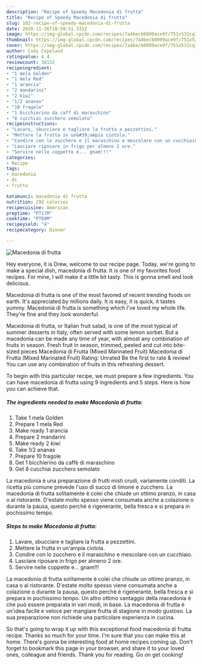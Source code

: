 ```yaml
---
description: "Recipe of Speedy Macedonia di frutta"
title: "Recipe of Speedy Macedonia di frutta"
slug: 182-recipe-of-speedy-macedonia-di-frutta
date: 2020-11-26T18:59:51.331Z
image: https://img-global.cpcdn.com/recipes/7a4becb0099ace9f/751x532cq70/macedonia-di-frutta-recipe-main-photo.jpg
thumbnail: https://img-global.cpcdn.com/recipes/7a4becb0099ace9f/751x532cq70/macedonia-di-frutta-recipe-main-photo.jpg
cover: https://img-global.cpcdn.com/recipes/7a4becb0099ace9f/751x532cq70/macedonia-di-frutta-recipe-main-photo.jpg
author: Cody Copeland
ratingvalue: 4.4
reviewcount: 38132
recipeingredient:
- "1 mela Golden"
- "1 mela Red"
- "1 arancia"
- "2 mandarini"
- "2 kiwi"
- "1/2 ananas"
- "10 fragole"
- "1 bicchierino da caff di maraschino"
- "8 cucchiai zucchero semolato"
recipeinstructions:
- "Lavare, sbucciare e tagliare la frutta a pezzettini."
- "Mettere la frutta in un&#39;ampia ciotola."
- "Condire con lo zucchero e il maraschino e mescolare con un cucchiaio."
- "Lasciare riposare in frigo per almeno 2 ore."
- "Servire nelle coppette e... gnam!!!"
categories:
- Recipe
tags:
- macedonia
- di
- frutta

katakunci: macedonia di frutta 
nutrition: 292 calories
recipecuisine: American
preptime: "PT17M"
cooktime: "PT60M"
recipeyield: "4"
recipecategory: Dinner

---
```



![Macedonia di frutta](https://img-global.cpcdn.com/recipes/7a4becb0099ace9f/751x532cq70/macedonia-di-frutta-recipe-main-photo.jpg)

Hey everyone, it is Drew, welcome to our recipe page. Today, we're going to make a special dish, macedonia di frutta. It is one of my favorites food recipes. For mine, I will make it a little bit tasty. This is gonna smell and look delicious.

Macedonia di frutta is one of the most favored of recent trending foods on earth. It's appreciated by millions daily. It is easy, it is quick, it tastes yummy. Macedonia di frutta is something which I've loved my whole life. They're fine and they look wonderful.

Macedonia di frutta, or Italian fruit salad, is one of the most typical of summer desserts in Italy, often served with some lemon sorbet. But a macedonia can be made any time of year, with almost any combination of fruits in season. Fresh fruit in season, trimmed, peeled and cut into bite-sized pieces Macedonia di Frutta (Mixed Marinated Fruit) Macedonia di Frutta (Mixed Marinated Fruit) Rating: Unrated Be the first to rate &amp; review! You can use any combination of fruits in this refreshing dessert.


To begin with this particular recipe, we must prepare a few ingredients. You can have macedonia di frutta using 9 ingredients and 5 steps. Here is how you can achieve that.

<!--inarticleads1-->

##### The ingredients needed to make Macedonia di frutta:

1. Take 1 mela Golden
1. Prepare 1 mela Red
1. Make ready 1 arancia
1. Prepare 2 mandarini
1. Make ready 2 kiwi
1. Take 1/2 ananas
1. Prepare 10 fragole
1. Get 1 bicchierino da caffè di maraschino
1. Get 8 cucchiai zucchero semolato


La macedonia è una preparazione di frutti misti crudi, variamente conditi. La ricetta più comune prevede l&#39;uso di succo di limone e zucchero. La macedonia di frutta solitamente è colei che chiude un ottimo pranzo, in casa o al ristorante. D&#39;estate molto spesso viene consumata anche a colazione o durante la pausa, questo perchè è rigenerante, bella fresca e si prepara in pochissimo tempo. 

<!--inarticleads2-->

##### Steps to make Macedonia di frutta:

1. Lavare, sbucciare e tagliare la frutta a pezzettini.
1. Mettere la frutta in un&#39;ampia ciotola.
1. Condire con lo zucchero e il maraschino e mescolare con un cucchiaio.
1. Lasciare riposare in frigo per almeno 2 ore.
1. Servire nelle coppette e... gnam!!!


La macedonia di frutta solitamente è colei che chiude un ottimo pranzo, in casa o al ristorante. D&#39;estate molto spesso viene consumata anche a colazione o durante la pausa, questo perchè è rigenerante, bella fresca e si prepara in pochissimo tempo. Un altro ottimo vantaggio della macedonia è che può essere preparata in vari modi, in base. La macedonia di frutta è un&#39;idea facile e veloce per mangiare frutta di stagione in modo gustoso. La sua preparazione non richiede una particolare esperienza in cucina. 

So that's going to wrap it up with this exceptional food macedonia di frutta recipe. Thanks so much for your time. I'm sure that you can make this at home. There's gonna be interesting food at home recipes coming up. Don't forget to bookmark this page in your browser, and share it to your loved ones, colleague and friends. Thank you for reading. Go on get cooking!
